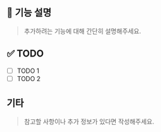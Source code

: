 ## 📝 기능 설명
> 추가하려는 기능에 대해 간단히 설명해주세요.

## ✅ TODO
- [ ] TODO 1
- [ ] TODO 2

## 기타
> 참고할 사항이나 추가 정보가 있다면 작성해주세요.
